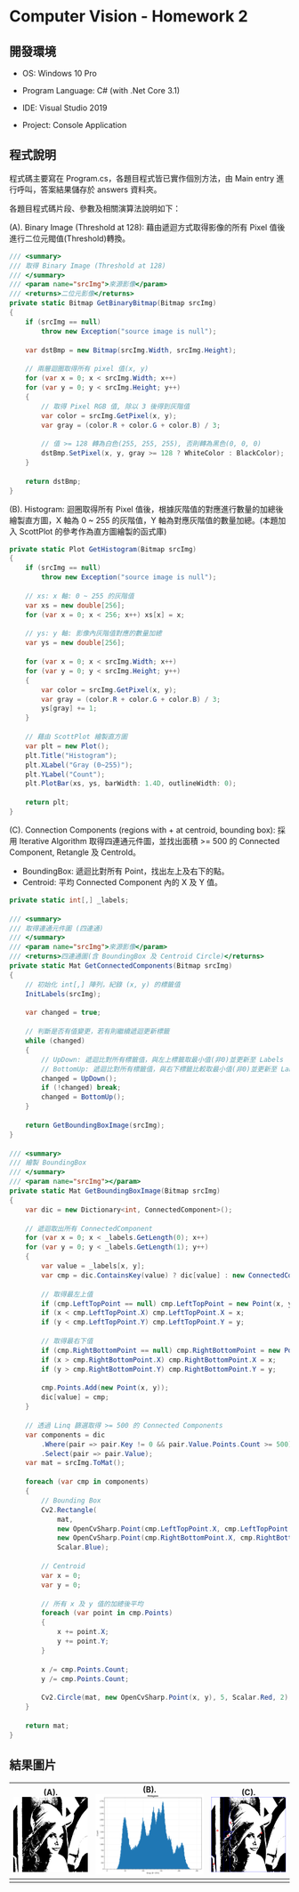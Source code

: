# Computer Vision - Homework 2

## 開發環境

- OS: Windows 10 Pro

- Program Language: C# (with .Net Core 3.1)
- IDE: Visual Studio 2019
- Project: Console Application

## 程式說明

程式碼主要寫在 Program.cs，各題目程式皆已實作個別方法，由 Main entry 進行呼叫，答案結果儲存於 answers 資料夾。

各題目程式碼片段、參數及相關演算法說明如下：

(A). Binary Image (Threshold at 128): 藉由遞迴方式取得影像的所有 Pixel 值後進行二位元閥值(Threshold)轉換。

```c#
/// <summary>
/// 取得 Binary Image (Threshold at 128)
/// </summary>
/// <param name="srcImg">來源影像</param>
/// <returns>二位元影像</returns>
private static Bitmap GetBinaryBitmap(Bitmap srcImg)
{
    if (srcImg == null)
        throw new Exception("source image is null");

    var dstBmp = new Bitmap(srcImg.Width, srcImg.Height);

    // 兩層迴圈取得所有 pixel 值(x, y)
    for (var x = 0; x < srcImg.Width; x++)
    for (var y = 0; y < srcImg.Height; y++)
    {
        // 取得 Pixel RGB 值, 除以 3 後得到灰階值
        var color = srcImg.GetPixel(x, y);
        var gray = (color.R + color.G + color.B) / 3;

        // 值 >= 128 轉為白色(255, 255, 255), 否則轉為黑色(0, 0, 0)
        dstBmp.SetPixel(x, y, gray >= 128 ? WhiteColor : BlackColor);
    }

    return dstBmp;
}
```
(B). Histogram: 迴圈取得所有 Pixel 值後，根據灰階值的對應進行數量的加總後繪製直方圖，X 軸為 0 ~ 255 的灰階值，Y 軸為對應灰階值的數量加總。(本題加入 ScottPlot 的參考作為直方圖繪製的函式庫)

```c#
private static Plot GetHistogram(Bitmap srcImg)
{
    if (srcImg == null)
        throw new Exception("source image is null");

    // xs: x 軸: 0 ~ 255 的灰階值
    var xs = new double[256];
    for (var x = 0; x < 256; x++) xs[x] = x;

    // ys: y 軸: 影像內灰階值對應的數量加總
    var ys = new double[256];

    for (var x = 0; x < srcImg.Width; x++)
    for (var y = 0; y < srcImg.Height; y++)
    {
        var color = srcImg.GetPixel(x, y);
        var gray = (color.R + color.G + color.B) / 3;
        ys[gray] += 1;
    }

    // 藉由 ScottPlot 繪製直方圖
    var plt = new Plot();
    plt.Title("Histogram");
    plt.XLabel("Gray (0~255)");
    plt.YLabel("Count");
    plt.PlotBar(xs, ys, barWidth: 1.4D, outlineWidth: 0);

    return plt;
}
```

(C). Connection Components (regions with + at centroid, bounding box): 採用 Iterative Algorithm 取得四連通元件圖，並找出面積 >= 500 的 Connected Component, Retangle 及 CentroId。

* BoundingBox: 遞迴比對所有 Point，找出左上及右下的點。
* Centroid: 平均 Connected Component 內的 X 及 Y 值。

```c#
private static int[,] _labels;

/// <summary>
/// 取得連通元件圖 (四連通)
/// </summary>
/// <param name="srcImg">來源影像</param>
/// <returns>四連通圖(含 BoundingBox 及 Centroid Circle)</returns>
private static Mat GetConnectedComponents(Bitmap srcImg)
{
    // 初始化 int[,] 陣列，紀錄 (x, y) 的標籤值
    InitLabels(srcImg);

    var changed = true;

    // 判斷是否有值變更，若有則繼續遞迴更新標籤
    while (changed)
    {
        // UpDown: 遞迴比對所有標籤值，與左上標籤取最小值(非0)並更新至 Labels
        // BottomUp: 遞迴比對所有標籤值，與右下標籤比較取最小值(非0)並更新至 Labels
        changed = UpDown();
        if (!changed) break;
        changed = BottomUp();
    }

    return GetBoundingBoxImage(srcImg);
}

/// <summary>
/// 繪製 BoundingBox
/// </summary>
/// <param name="srcImg"></param>
private static Mat GetBoundingBoxImage(Bitmap srcImg)
{
    var dic = new Dictionary<int, ConnectedComponent>();

    // 遞迴取出所有 ConnectedComponent
    for (var x = 0; x < _labels.GetLength(0); x++)
    for (var y = 0; y < _labels.GetLength(1); y++)
    {
        var value = _labels[x, y];
        var cmp = dic.ContainsKey(value) ? dic[value] : new ConnectedComponent();

        // 取得最左上值
        if (cmp.LeftTopPoint == null) cmp.LeftTopPoint = new Point(x, y);
        if (x < cmp.LeftTopPoint.X) cmp.LeftTopPoint.X = x;
        if (y < cmp.LeftTopPoint.Y) cmp.LeftTopPoint.Y = y;

        // 取得最右下值
        if (cmp.RightBottomPoint == null) cmp.RightBottomPoint = new Point(x, y);
        if (x > cmp.RightBottomPoint.X) cmp.RightBottomPoint.X = x;
        if (y > cmp.RightBottomPoint.Y) cmp.RightBottomPoint.Y = y;

        cmp.Points.Add(new Point(x, y));
        dic[value] = cmp;
    }

    // 透過 Linq 篩選取得 >= 500 的 Connected Components
    var components = dic
        .Where(pair => pair.Key != 0 && pair.Value.Points.Count >= 500)
        .Select(pair => pair.Value);
    var mat = srcImg.ToMat();

    foreach (var cmp in components)
    {
        // Bounding Box
        Cv2.Rectangle(
            mat,
            new OpenCvSharp.Point(cmp.LeftTopPoint.X, cmp.LeftTopPoint.Y),
            new OpenCvSharp.Point(cmp.RightBottomPoint.X, cmp.RightBottomPoint.Y),
            Scalar.Blue);

        // Centroid
        var x = 0;
        var y = 0;

        // 所有 x 及 y 值的加總後平均
        foreach (var point in cmp.Points)
        {
            x += point.X;
            y += point.Y;
        }

        x /= cmp.Points.Count;
        y /= cmp.Points.Count;

        Cv2.Circle(mat, new OpenCvSharp.Point(x, y), 5, Scalar.Red, 2);
    }

    return mat;
}
```



## 結果圖片
| (A). <img src="https://raw.githubusercontent.com/seventychi/ntu-csie-computer-vision/main/Hw2/Answers/a.bmp" alt="a" style="zoom:50%;" /> | (B). <img src="https://raw.githubusercontent.com/seventychi/ntu-csie-computer-vision/main/Hw2/Answers/b.bmp" alt="b" style="zoom:50%;" /> | (C). <img src="https://raw.githubusercontent.com/seventychi/ntu-csie-computer-vision/main/Hw2/Answers/c.bmp" alt="c" style="zoom:50%;" /> |
| ------------------------------------------------------------ | ------------------------------------------------------------ | ------------------------------------------------------------ |
|                                                              |                                                              |                                                              |





